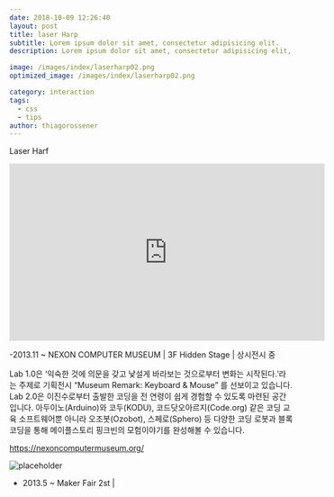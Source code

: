 ```yaml
---
date: 2018-10-09 12:26:40
layout: post
title: laser Harp
subtitle: Lorem ipsum dolor sit amet, consectetur adipisicing elit.
description: Lorem ipsum dolor sit amet, consectetur adipisicing elit, sed do eiusmod tempor incididunt ut labore et dolore magna aliqua.

image: /images/index/laserharp02.png
optimized_image: /images/index/laserharp02.png

category: interaction
tags:
  - css
  - tips
author: thiagorossener
---
```


Laser Harf

<iframe width="560" height="315" src="https://www.youtube.com/embed/7MKLACfsiyg" frameborder="0" allow="accelerometer; autoplay; encrypted-media; gyroscope; picture-in-picture" allowfullscreen></iframe>

-2013.11 ~ NEXON COMPUTER MUSEUM | 3F Hidden Stage | 상시전시 중

Lab 1.0은 ‘익숙한 것에 의문을 갖고 낯설게 바라보는 것으로부터 변화는 시작된다.’라는 주제로 기획전시 “Museum Remark: Keyboard & Mouse” 를 선보이고 있습니다. Lab 2.0은
이진수로부터 출발한 코딩을 전 연령이 쉽게 경험할 수 있도록 마련된 공간입니다. 아두이노(Arduino)와 코두(KODU), 코드닷오아르지(Code.org) 같은 코딩 교육 소프트웨어뿐 아니라 오조봇(Ozobot),
스페로(Sphero) 등 다양한 코딩 로봇과 블록 코딩을 통해 메이플스토리 핑크빈의 모험이야기를 완성해볼 수 있습니다.

https://nexoncomputermuseum.org/

![placeholder](https://post-phinf.pstatic.net/MjAxODAzMjNfNiAg/MDAxNTIxNzY3NjM0Njgx.AnSg_NzXJ-aMLQlzxsqn3PrkBvHd2fNuYAOToiBNyKcg.PQfKOxfienoiUAPyqq0Y0gb4QfnEw0PRp_Ux96f7yRcg.JPEG/201311__%EB%B0%95%EB%AC%BC%EA%B4%80%EC%99%B8%EA%B4%80.jpg?type=w1200 "Large example image")

- 2013.5 ~ Maker Fair 2st |
